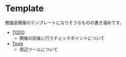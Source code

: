 # Template

勉強会開催のテンプレートになりそうなものの書き溜めです。

- [TODO](TODO.md)
  - 開催の前後に行うチェックポイントについて
- [Tools](Tools.md)
  - 周辺ツールについて   

